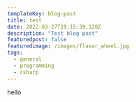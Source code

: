```yaml
---
templateKey: blog-post
title: test
date: 2022-03-27T19:15:39.120Z
description: "Test blog post"
featuredpost: false
featuredimage: /images/flavor_wheel.jpg
tags:
  - general
  - programming
  - csharp
---
```

hello